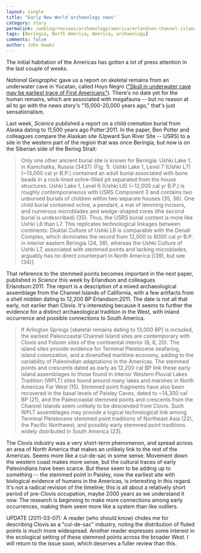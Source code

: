 ```yaml
---
layout: single 
title: "Early New World archaeology news" 
category: story
permalink: /weblog/reviews/archaeology/america/erlandson-channel-islands-2011.html
tags: [Beringia, North America, America, archaeology] 
comments: false 
author: John Hawks 
---
```



The initial habitation of the Americas has gotten a lot of press attention in the last couple of weeks. 

<i>National Geographic</i> gave us a report on skeletal remains from an underwater cave in Yucatan, called Hoyo Negro (<a href="http://blogs.nationalgeographic.com/blogs/news/chiefeditor/2011/02/skull-in-mexico-cave-may-be-oldest-american-found.html">"Skull in underwater cave may be earliest trace of First Americans"</a>). There's no date yet for the human remains, which are associated with megafauna -- but no reason at all to go with the news story's "15,000-20,000 years ago," that's just sensationalism. 

Last week, <i>Science</i> published a report on a child cremation burial from Alaska dating to 11,500 years ago <bib>Potter:2011</bib>. In the paper, Ben Potter and colleagues compare the Alaskan site (Upward Sun River Site -- USRS) to a site in the western part of the region that was once Beringia, but now is on the Siberian side of the Bering Strait: 

<blockquote>Only one other ancient burial site is known for Beringia: Ushki Lake 1, in Kamchatka, Russia (3437) (Fig. 1). Ushki Lake 1, Level 7 (Ushki L7) (~13,000 cal yr B.P.) contained an adult burial associated with bone beads in a rock-lined ochre-filled pit separated from the house structures. Ushki Lake 1, Level 6 (Ushki L6) (~12,000 cal yr B.P.) is roughly contemporaneous with USRS Component 3 and contains two unburned burials of children within two separate houses (35, 36). One child burial contained ochre, a pendant, a mat of lemming incisors, and numerous microblades and wedge-shaped cores (the second burial is undescribed) (35). Thus, the USRS burial context is more like Ushki L6 than L7. This replicates technological linkages between continents: Diuktai Culture of Ushki L6 is comparable with the Denali Complex, which dominates the record from 12,000 to 6000 cal yr B.P. in interior eastern Beringia (24, 38), whereas the Ushki Culture of Ushki L7, associated with stemmed points and lacking microblades, arguably has no direct counterpart in North America [(39), but see (34)].</blockquote>

That reference to the stemmed points becomes important in the next paper, published in <i>Science</i> this week by Erlandson and colleagues <bib>Erlandson:2011</bib>. The report is a description of a mixed archaeological assemblage from the Channel Islands of California, with a few artifacts from a shell midden dating to 12,200 BP <bib>Erlandson:2011</bib>. The date is not all that early, not earlier than Clovis. It's interesting because it seems to further the evidence for a distinct archaeological tradition in the West, with inland occurrence and possible connections to South America. 

<blockquote>If Arlington Springs [skeletal remains dating to 13,000 BP] is included, the earliest Paleocoastal Channel Island sites are contemporary with Clovis and Folsom sites of the continental interior (6, 8, 20). The island sites provide evidence for Terminal Pleistocene seafaring, island colonization, and a diversified maritime economy, adding to the variability of Paleoindian adaptations in the Americas. The stemmed points and crescents dated as early as 12,200 cal BP link these early island assemblages to those found in interior Western Pluvial Lakes Tradition (WPLT) sites found around many lakes and marshes in North Americas Far West (15). Stemmed point fragments have also been recovered in the basal levels of Paisley Caves, dated to ~14,300 cal BP (21), and the Paleocoastal stemmed points and crescents from the Channel Islands seem unlikely to be descended from Clovis. Such WPLT assemblages may provide a logical technological link among Terminal Pleistocene stemmed point traditions of Northeast Asia (22), the Pacific Northwest, and possibly early stemmed point traditions widely distributed in South America (23).</blockquote>

The Clovis industry was a very short-term phenomenon, and spread across an area of North America that makes an unlikely link to the rest of the Americas. Seems more like a cul-de-sac in some sense. Movement down the western coast makes more sense, but the cultural traces of early Paleoindians have been scarce. But these seem to be adding up to something -- the stemmed point in Paisley, now the earliest site with biological evidence of humans in the Americas, is interesting in this regard. It's not a radical revision of the timeline; this is all about a relatively short period of pre-Clovis occupation, maybe 2000 years as we understand it now. The research is beginning to make more connections among early occurrences, making them seem more like a system than like outliers. 

UPDATE (2011-03-07): A reader (who should know) chides me for describing Clovis as a "cul-de-sac" industry, noting the distribution of fluted points is much more widespread. Another reader expresses some interest in the ecological setting of these stemmed points across the broader West. I will return to the issue soon, which deserves a fuller review than this. 


